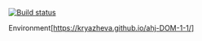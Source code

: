 
[![Build status](https://ci.appveyor.com/api/projects/status/poeo792o7i8huu0c?svg=true)](https://ci.appveyor.com/project/Kryazheva/ahj-dom-1-1)

Environment[https://kryazheva.github.io/ahj-DOM-1-1/]